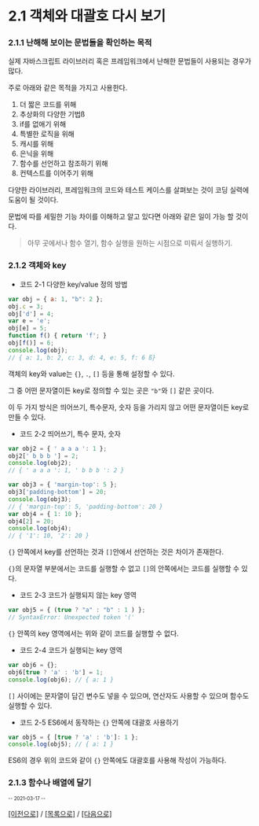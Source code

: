 # 2.1 객체와 대괄호 다시 보기

### 2.1.1 난해해 보이는 문법들을 확인하는 목적

실제 자바스크립트 라이브러리 혹은 프레임워크에서 난해한 문법들이 사용되는 경우가 많다.

주로 아래와 같은 목적을 가지고 사용한다.

1. 더 짧은 코드를 위해
2. 추상화의 다양한 기법ß
3. if를 없애기 위해
4. 특별한 로직을 위해
5. 캐시를 위해
6. 은닉을 위해
7. 함수를 선언하고 참조하기 위해
8. 컨텍스트를 이어주기 위해

다양한 라이브러리, 프레임워크의 코드와 테스트 케이스를 살펴보는 것이 코딩 실력에 도움이 될 것이다.

문법에 따를 세밀한 기능 차이를 이해하고 알고 있다면 아래와 같은 일이 가능 할 것이다.

> 아무 곳에서나 함수 열기, 함수 실행을 원하는 시점으로 미뤄서 실행하기.

### 2.1.2 객체와 key

- 코드 2-1 다양한 key/value 정의 방법

```javascript
var obj = { a: 1, "b": 2 };
obj.c = 3;
obj['d'] = 4;
var e = 'e';
obj[e] = 5;
function f() { return 'f'; }
obj[f()] = 6;
console.log(obj);
// { a: 1, b: 2, c: 3, d: 4, e: 5, f: 6 ß}
```

객체의 key와 value는 `{}`, `.`, `[]` 등을 통해 설정할 수 있다.

그 중 어떤 문자열이든 key로 정의할 수 있는 곳은 `"b"`와 `[]` 같은 곳이다.

이 두 가지 방식은 띄어쓰기, 특수문자, 숫자 등을 가리지 않고 어떤 문자열이든 key로 만들 수 있다.

- 코드 2-2 띄어쓰기, 특수 문자, 숫자

```javascript
var obj2 = { ' a a a ': 1 };
obj2[' b b b '] = 2;
console.log(obj2);
// { ' a a a ': 1, ' b b b ': 2 }

var obj3 = { 'margin-top': 5 };
obj3['padding-bottom'] = 20;
console.log(obj3);
// { 'margin-top': 5, 'padding-bottom': 20 }
var obj4 = { 1: 10 };
obj4[2] = 20;
console.log(obj4);
// { '1': 10, '2': 20 }
```

`{}` 안쪽에서 key를 선언하는 것과 `[]`안에서 선언하는 것은 차이가 존재한다.

`{}`의 문자열 부분에서는 코드를 실행할 수 없고 `[]`의 안쪽에서는 코드를 실행할 수 있다.

- 코드 2-3 코드가 실행되지 않는 key 영역

```javascript
var obj5 = { (true ? "a" : "b" : 1 ) };
// SyntaxError: Unexpected token '('
```

`{}` 안쪽의 key 영역에서는 위와 같이 코드를 실행할 수 없다.

- 코드 2-4 코드가 실행되는 key 영역

```javascript
var obj6 = {};
obj6[true ? 'a' : 'b'] = 1;
console.log(obj6); // { a: 1 }
```

`[]` 사이에는 문자열이 담긴 변수도 넣을 수 있으며, 연산자도 사용할 수 있으며 함수도 실행할 수 있다.

- 코드 2-5 ES6에서 동작하는 `{}` 안쪽에 대괄호 사용하기

```javascript
var obj5 = { [true ? 'a' : 'b']: 1 };
console.log(obj5); // { a: 1 }
```

ES6의 경우 위의 코드와 같이 `{}` 안쪽에도 대괄호를 사용해 작성이 가능하다.

### 2.1.3 함수나 배열에 달기

<sub id="2021-03-17"><sup>-- 2021-03-17 --</sup></sub>

[[이전으로]](../../chapter1/chapter1-4/README.md) / [[목록으로]](../README.md) / [[다음으로]](../chapter2-2/README.md)

